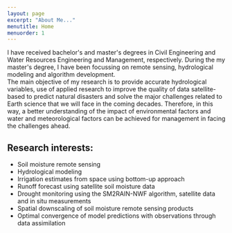```yaml
---
layout: page
excerpt: "About Me..."
menutitle: Home
menuorder: 1
---
```


 I have received bachelor's and master's degrees in Civil Engineering and Water Resources Engineering and Management, respectively. During the my master's degree, I have been focussing on remote sensing, hydrological modeling and algorithm development.<br/>The main objective of my research is to provide accurate hydrological variables, use of applied research to improve the quality of data satellite-based to predict natural disasters and solve the major challenges related to Earth science that we will face in the coming decades. Therefore, in this way, a better understanding of the impact of environmental factors and water and meteorological factors can be achieved for management in facing the challenges ahead.

## Research interests:

-	Soil moisture remote sensing
-	Hydrological modeling
-	Irrigation estimates from space using bottom-up approach
-	Runoff forecast using satellite soil moisture data
-	Drought monitoring using the SM2RAIN-NWF algorithm, satellite data and in situ measurements
-	Spatial downscaling of soil moisture remote sensing products
-	Optimal convergence of model predictions with observations through data assimilation


